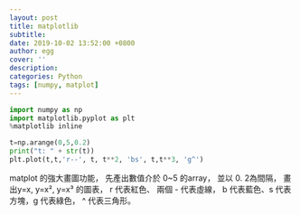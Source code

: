 ```yaml
---
layout: post
title: matplotlib
subtitle:
date: 2019-10-02 13:52:00 +0800
author: egg
cover: ''
description:
categories: Python
tags: [numpy, matplot] 
---
```



```python
import numpy as np
import matplotlib.pyplot as plt
%matplotlib inline

t=np.arange(0,5,0.2)
print("t: " + str(t))
plt.plot(t,t,'r--', t, t**2, 'bs', t,t**3, 'g^')
```
matplot 的強大畫圖功能，
先產出數值介於 0~5  的array，
並以 0. 2為間隔，
畫 出y=x, y=x², y=x³ 的圖表，
r 代表紅色、 兩個 - 代表虛線，
b 代表藍色、s 代表方塊，g 代表綠色，
^ 代表三角形。


<!--
執行結果：

<img src="https://doltegg.github.io/coding/assets/img/2019/matplotlibout1.jpg" style="width:400px"/>

-->

